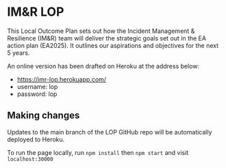 # IM&R LOP

This Local Outcome Plan sets out how the Incident Management & Resilience (IM&R) team will deliver the strategic goals set out in the EA action plan (EA2025). It outlines our aspirations and objectives for the next 5 years.

An online version has been drafted on Heroku at the address below:

* https://imr-lop.herokuapp.com/
* username: lop
* password: lop

## Making changes

Updates to the main branch of the LOP GitHub repo will be automatically deployed to Heroku. 

To run the page locally, run ``npm install`` then ``npm start`` and visit ``localhost:30000``
